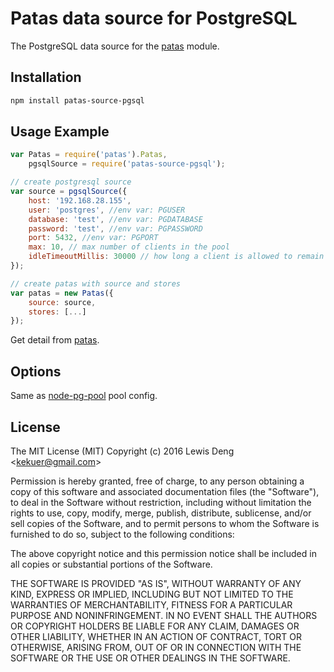 # Patas data source for PostgreSQL

The PostgreSQL data source for the [patas](
    https://github.com/funwun/patas) module.

## Installation
```bash
npm install patas-source-pgsql
```

## Usage Example
```javascript
var Patas = require('patas').Patas,
    pgsqlSource = require('patas-source-pgsql');

// create postgresql source
var source = pgsqlSource({
    host: '192.168.28.155',
    user: 'postgres', //env var: PGUSER
    database: 'test', //env var: PGDATABASE
    password: 'test', //env var: PGPASSWORD
    port: 5432, //env var: PGPORT
    max: 10, // max number of clients in the pool
    idleTimeoutMillis: 30000 // how long a client is allowed to remain idle before being closed
});

// create patas with source and stores
var patas = new Patas({
    source: source,
    stores: [...]
});
```
Get detail from [patas](https://github.com/funwun/patas).

## Options
Same as [node-pg-pool](https://github.com/brianc/node-pg-pool) pool config.

## License

The MIT License (MIT) Copyright (c) 2016 Lewis Deng &lt;kekuer@gmail.com&gt;

Permission is hereby granted, free of charge, to any person obtaining a copy of this software and associated documentation files (the "Software"), to deal in the Software without restriction, including without limitation the rights to use, copy, modify, merge, publish, distribute, sublicense, and/or sell copies of the Software, and to permit persons to whom the Software is furnished to do so, subject to the following conditions:

The above copyright notice and this permission notice shall be included in all copies or substantial portions of the Software.

THE SOFTWARE IS PROVIDED "AS IS", WITHOUT WARRANTY OF ANY KIND, EXPRESS OR IMPLIED, INCLUDING BUT NOT LIMITED TO THE WARRANTIES OF MERCHANTABILITY, FITNESS FOR A PARTICULAR PURPOSE AND NONINFRINGEMENT. IN NO EVENT SHALL THE AUTHORS OR COPYRIGHT HOLDERS BE LIABLE FOR ANY CLAIM, DAMAGES OR OTHER LIABILITY, WHETHER IN AN ACTION OF CONTRACT, TORT OR OTHERWISE, ARISING FROM, OUT OF OR IN CONNECTION WITH THE SOFTWARE OR THE USE OR OTHER DEALINGS IN THE SOFTWARE.
